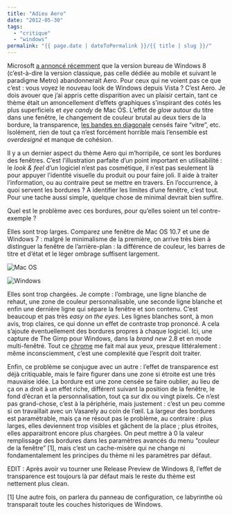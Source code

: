 ```yaml
---
title: "Adieu Aero"
date: "2012-05-30"
tags:
  - "critique"
  - "windows"
permalink: "{{ page.date | dateToPermalink }}/{{ title | slug }}/"
---
```


Microsoft [a annoncé récemment](http://www.theverge.com/2012/5/18/3029547/microsoft-windows-8-drops-aero-glass) que la version bureau de Windows 8 (c’est-à-dire la version classique, pas celle dédiée au mobile et suivant le paradigme Metro) abandonnerait Aero. Pour ceux qui ne voient pas ce que c’est : vous voyez le nouveau look de Windows depuis Vista ? C’est Aero. Je dois avouer que j’ai appris cette disparition avec un plaisir certain, tant ce thème était un amoncellement d’effets graphiques s’inspirant des cotés les plus superficiels et _eye candy_ de Mac OS. L’effet de _glow_ autour du titre dans une fenêtre, le changement de couleur brutal au deux tiers de la bordure, la transparence, [les bandes en diagonale](http://static.tumblr.com/jwalc49/asQm52xfz/stripes.png) censés faire “vitre”, etc. Isolément, rien de tout ça n’est forcément horrible mais l’ensemble est _overdesigné_ et manque de cohésion.

 Il y a un dernier aspect du thème Aero qui m’horripile, ce sont les bordures des fenêtres. C’est l’illustration parfaite d’un point important en utilisabilité : le _look &_ _feel_ d’un logiciel n’est pas cosmétique, il n’est pas seulement là pour appuyer l’identité visuelle du produit ou pour faire joli. Il aide à traiter l’information, ou au contraire peut se mettre en travers. En l’occurrence, à quoi servent les bordures ? A identifier les limites d’une fenêtre, c’est tout. Pour une tache aussi simple, quelque chose de minimal devrait bien suffire.

Quel est le problème avec ces bordures, pour qu’elles soient un tel contre-exemple ?

Elles sont trop larges. Comparez une fenêtre de Mac OS 10.7 et une de Windows 7 : malgré le minimalisme de la première, on arrive très bien à distinguer la fenêtre de l’arrière-plan : la différence de couleur, les barres de titre et d’état et le léger ombrage suffisent largement.

![Mac OS](/assets/images/ZRfy8.png " Mac OS")

![Windows](/assets/images/0UEOI.png " Windows")

Elles sont trop chargées. Je compte : l’ombrage, une ligne blanche de rehaut, une zone de couleur personnalisable, une seconde ligne blanche et enfin une dernière ligne qui sépare la fenêtre et son contenu. C’est beaucoup et pas très _easy on the eyes_. Les lignes blanches sont, à mon avis, trop claires, ce qui donne un effet de contraste trop prononcé. A cela s’ajoute éventuellement des bordures propres à chaque logiciel. Ici, une capture de The Gimp pour Windows, dans la _brand new_ 2.8 et en mode multi-fenêtré. Tout ce [chrome](http://www.useit.com/alertbox/ui-chrome.html) me fait mal aux yeux, presque littéralement : même inconsciemment, c’est une complexité que l’esprit doit traiter.

Enfin, ce problème se conjugue avec un autre : l’effet de transparence est déjà critiquable, mais le faire figurer dans une zone si étroite est une très mauvaise idée. La bordure est une zone censée se faire oublier, au lieu de ça on a droit à un effet riche, différent suivant la position de la fenêtre, le fond d’écran et la personnalisation, tout ça sur dix ou vingt pixels. Ce n’est pas grand-chose, c’est à la périphérie, mais justement : c’est un peu comme si on travaillait avec un Vasarely au coin de l’œil. La largeur des bordures est paramétrable, mais ça ne résout pas le problème, au contraire : plus larges, elles deviennent trop visibles et gâchent de la place ; plus étroites, elles apparaitront encore plus chargées. On peut mettre à 0 la valeur remplissage des bordures dans les paramètres avancés du menu “couleur de la fenêtre” \[1\], mais c’est un cache-misère qui ne change ni fondamentalement les principes du thème ni les paramètres par défaut.



EDIT : Après avoir vu tourner une Release Preview de Windows 8, l’effet de transparence est toujours là par défaut mais le reste du thème est nettement plus clean.



\[1\] Une autre fois, on parlera du panneau de configuration, ce labyrinthe où transparait toute les couches historiques de Windows.
